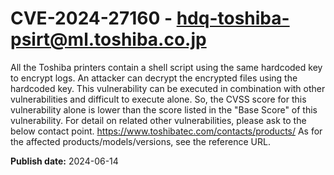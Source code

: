 # CVE-2024-27160 - hdq-toshiba-psirt@ml.toshiba.co.jp

All the Toshiba printers contain a shell script using the same hardcoded key to encrypt logs. An attacker can decrypt the encrypted files using the hardcoded key. This vulnerability can be executed in combination with other vulnerabilities and  difficult to execute alone. So, the CVSS score for this vulnerability alone is lower than the score listed in the "Base Score" of this vulnerability. For detail on related other vulnerabilities, please ask to the below contact point.
 https://www.toshibatec.com/contacts/products/ 
As for the affected products/models/versions, see the reference URL.

**Publish date:** 2024-06-14
